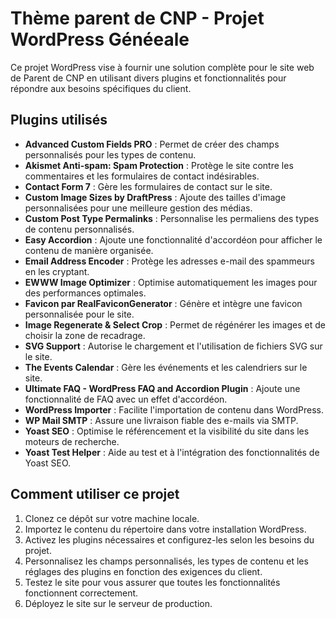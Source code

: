 # Thème parent de CNP - Projet WordPress Généeale

Ce projet WordPress vise à fournir une solution complète pour le site web de Parent de CNP en utilisant divers plugins et fonctionnalités pour répondre aux besoins spécifiques du client.

## Plugins utilisés

- **Advanced Custom Fields PRO** : Permet de créer des champs personnalisés pour les types de contenu.
- **Akismet Anti-spam: Spam Protection** : Protège le site contre les commentaires et les formulaires de contact indésirables.
- **Contact Form 7** : Gère les formulaires de contact sur le site.
- **Custom Image Sizes by DraftPress** : Ajoute des tailles d'image personnalisées pour une meilleure gestion des médias.
- **Custom Post Type Permalinks** : Personnalise les permaliens des types de contenu personnalisés.
- **Easy Accordion** : Ajoute une fonctionnalité d'accordéon pour afficher le contenu de manière organisée.
- **Email Address Encoder** : Protège les adresses e-mail des spammeurs en les cryptant.
- **EWWW Image Optimizer** : Optimise automatiquement les images pour des performances optimales.
- **Favicon par RealFaviconGenerator** : Génère et intègre une favicon personnalisée pour le site.
- **Image Regenerate & Select Crop** : Permet de régénérer les images et de choisir la zone de recadrage.
- **SVG Support** : Autorise le chargement et l'utilisation de fichiers SVG sur le site.
- **The Events Calendar** : Gère les événements et les calendriers sur le site.
- **Ultimate FAQ - WordPress FAQ and Accordion Plugin** : Ajoute une fonctionnalité de FAQ avec un effet d'accordéon.
- **WordPress Importer** : Facilite l'importation de contenu dans WordPress.
- **WP Mail SMTP** : Assure une livraison fiable des e-mails via SMTP.
- **Yoast SEO** : Optimise le référencement et la visibilité du site dans les moteurs de recherche.
- **Yoast Test Helper** : Aide au test et à l'intégration des fonctionnalités de Yoast SEO.

## Comment utiliser ce projet

1. Clonez ce dépôt sur votre machine locale.
2. Importez le contenu du répertoire dans votre installation WordPress.
3. Activez les plugins nécessaires et configurez-les selon les besoins du projet.
4. Personnalisez les champs personnalisés, les types de contenu et les réglages des plugins en fonction des exigences du client.
5. Testez le site pour vous assurer que toutes les fonctionnalités fonctionnent correctement.
6. Déployez le site sur le serveur de production.
